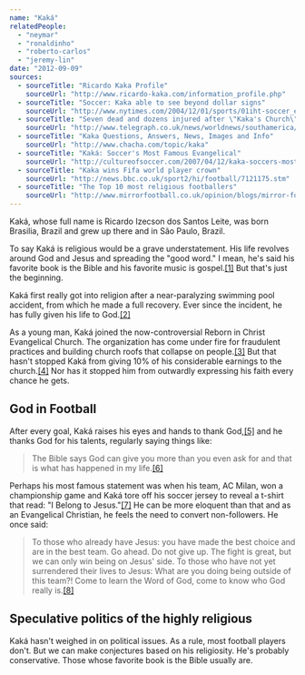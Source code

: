 ```yaml
---
name: "Kaká"
relatedPeople:
  - "neymar"
  - "ronaldinho"
  - "roberto-carlos"
  - "jeremy-lin"
date: "2012-09-09"
sources:
  - sourceTitle: "Ricardo Kaka Profile"
    sourceUrl: "http://www.ricardo-kaka.com/information_profile.php"
  - sourceTitle: "Soccer: Kaka able to see beyond dollar signs"
    sourceUrl: "http://www.nytimes.com/2004/12/01/sports/01iht-soccer_ed3_.html?_r=1"
  - sourceTitle: "Seven dead and dozens injured after \"Kaka's Church\" collapses during service"
    sourceUrl: "http://www.telegraph.co.uk/news/worldnews/southamerica/brazil/4286613/Seven-dead-and-dozens-injured-after-Kakas-church-collapses-during-service.html"
  - sourceTitle: "Kaka Questions, Answers, News, Images and Info"
    sourceUrl: "http://www.chacha.com/topic/kaka"
  - sourceTitle: "Kaká: Soccer's Most Famous Evangelical"
    sourceUrl: "http://cultureofsoccer.com/2007/04/12/kaka-soccers-most-famous-evangelical/"
  - sourceTitle: "Kaka wins Fifa world player crown"
    sourceUrl: "http://news.bbc.co.uk/sport2/hi/football/7121175.stm"
  - sourceTitle: "The Top 10 most religious footballers"
    sourceUrl: "http://www.mirrorfootball.co.uk/opinion/blogs/mirror-football-blog/The-Top-10-most-religious-footballers-starring-Manchester-United-Javier-Hernandez-Kaka-Carlos-Roa-and-er-David-Icke-article665667.html"
---
```


Kaká, whose full name is Ricardo Izecson dos Santos Leite, was born Brasilia, Brazil and grew up there and in São Paulo, Brazil.

To say Kaká is religious would be a grave understatement. His life revolves around God and Jesus and spreading the "good word." I mean, he's said his favorite book is the Bible and his favorite music is gospel.<a class="source-citation" href="#http://www.ricardo-kaka.com/information_profile.php" title="Ricardo Kaka Profile">[1]</a> But that's just the beginning.

Kaká first really got into religion after a near-paralyzing swimming pool accident, from which he made a full recovery. Ever since the incident, he has fully given his life to God.<a class="source-citation" href="#http://www.nytimes.com/2004/12/01/sports/01iht-soccer_ed3_.html?_r=1" title="Soccer: Kaka able to see beyond dollar signs">[2]</a>

As a young man, Kaká joined the now-controversial Reborn in Christ Evangelical Church. The organization has come under fire for fraudulent practices and building church roofs that collapse on people.<a class="source-citation" href="#http://www.telegraph.co.uk/news/worldnews/southamerica/brazil/4286613/Seven-dead-and-dozens-injured-after-Kakas-church-collapses-during-service.html" title="Seven dead and dozens injured after &quot;Kaka&apos;s Church&quot; collapses during service">[3]</a> But that hasn't stopped Kaká from giving 10% of his considerable earnings to the church.<a class="source-citation" href="#http://www.chacha.com/topic/kaka" title="Kaka Questions, Answers, News, Images and Info">[4]</a> Nor has it stopped him from outwardly expressing his faith every chance he gets.


## God in Football

After every goal, Kaká raises his eyes and hands to thank God,<a class="source-citation" href="#http://cultureofsoccer.com/2007/04/12/kaka-soccers-most-famous-evangelical/" title="Kaká: Soccer&apos;s Most Famous Evangelical">[5]</a> and he thanks God for his talents, regularly saying things like:

>The Bible says God can give you more than you even ask for and that is what has happened in my life.<a class="source-citation" href="#http://news.bbc.co.uk/sport2/hi/football/7121175.stm" title="Kaka wins Fifa world player crown">[6]</a>

Perhaps his most famous statement was when his team, AC Milan, won a championship game and Kaká tore off his soccer jersey to reveal a t-shirt that read: "I Belong to Jesus."<a class="source-citation" href="#http://www.mirrorfootball.co.uk/opinion/blogs/mirror-football-blog/The-Top-10-most-religious-footballers-starring-Manchester-United-Javier-Hernandez-Kaka-Carlos-Roa-and-er-David-Icke-article665667.html" title="The Top 10 most religious footballers">[7]</a> He can be more eloquent than that and as an Evangelical Christian, he feels the need to convert non-followers. He once said:

>To those who already have Jesus: you have made the best choice and are in the best team. Go ahead. Do not give up. The fight is great, but we can only win being on Jesus' side. To those who have not yet surrendered their lives to Jesus: What are you doing being outside of this team?! Come to learn the Word of God, come to know who God really is.<a class="source-citation" href="#http://cultureofsoccer.com/2007/04/12/kaka-soccers-most-famous-evangelical/" title="Kaká: Soccer&apos;s Most Famous Evangelical">[8]</a>

## 

## Speculative politics of the highly religious

Kaká hasn't weighed in on political issues. As a rule, most football players don't. But we can make conjectures based on his religiosity. He's probably conservative. Those whose favorite book is the Bible usually are.